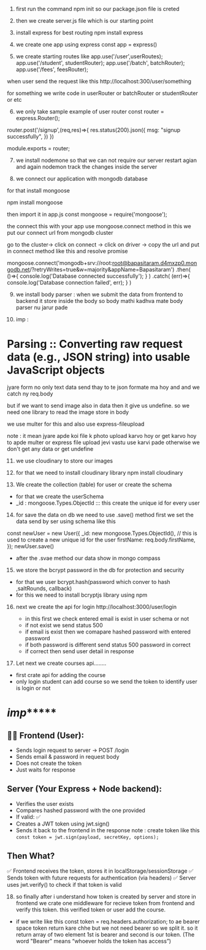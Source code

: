 1. first run the command npm init so our package.json file is creted
2. then we create server.js file which is our starting point
3. install express for best routing
npm install express
4. we create one app using express 
const app = express()

5. we create starting routes like 
app.use('/user',userRoutes);
app.use('/student', studentRouter);
app.use('/batch', batchRouter);
app.use('/fees', feesRouter);

when user send the request like this
http://localhost:300/user/something

for something we write code in userRouter or batchRouter or studentRouter or etc

6. we only take sample example of user router
const router = express.Router();

router.post('/signup',(req,res)=>{
  res.status(200).json({
    msg: "signup successfully",
  })
})

module.exports = router;

7. we install nodemone so that we can not require our server restart agian and again nodemon track the changes inside the server

8. we connect our application with mongodb database

for that install mongoose

npm install mongoose

then import it in app.js
const mongoose = require('mongoose');

the connect this with your app use mongoose.connect method
in this we put our connect url from mongodb cluster

go to the cluster-> click on connect -> click on driver -> copy the url and put in connect method like this and resolve promise

mongoose.connect('mongodb+srv://root:root@bapasitaram.d4mxzp0.mongodb.net/?retryWrites=true&w=majority&appName=Bapasitaram')
.then(
  ()=>{
    console.log('Database connected successfully');
  }
)
.catch(
  (err)=>{
    console.log('Database connection failed', err);
  }
)

9. we install body parser : when we submit the data from frontend to backend it store inside the body so body mathi kadhva mate body parser nu jarur pade

10. imp : 
# Parsing ::	Converting raw request data (e.g., JSON string) into usable JavaScript objects

jyare form no only text data send thay to te json formate ma hoy and and we catch ny req.body

but if we want to send image also in data then it give us undefine.
so we need one library to read the image store in body

we use multer for this and also use express-fileupload

note : it mean jyare apde koi file k photo upload karvo hoy or get karvo hoy to apde multer or express file upload jevi vastu use karvi pade otherwise we don't get any data or get undefine

11. we use cloudinary to store our images
12. for that we need to install cloudinary library
    npm install cloudinary

13. We create the collection (table) for user or create the schema 
- for that we create the userSchema
- _id : mongoose.Types.ObjectId ::: this create the unique id for every user

14. for save the data on db we need to use .save() method 
 first we set the data send by ser using schema like this

 const newUser = new User({
          _id: new mongoose.Types.ObjectId(), // this is used to create a new unique id for the user
          firstName: req.body.firstName,
        });
        newUser.save()

- after the .svae method our data show in mongo compass

15. we store the bcrypt password in the db for protection and security
- for that we user bcrypt.hash(password which conver to hash ,saltRounds, callback)
- for this we need to install bcryptjs library using npm

16. next we create the api for login 
    http://localhost:3000/user/login

    - in this first we check entered email is exist in user schema or not 
    - if not exist we send status 500
    - if email is exist then we comapare hashed password with entered password
    - if both password is different send status 500 password in correct 
    - if correct then send user detail in response

17. Let next we create courses api........

- first crate api for adding the course
- only login student can add course so we send the token to identify user is login or not

# *************imp******************
## 🧑‍💻 Frontend (User):
- Sends login request to server → POST /login
- Sends email & password in request body
- Does not create the token
- Just waits for response

## Server (Your Express + Node backend):
- Verifies the user exists
- Compares hashed password with the one provided
- If valid: ✅
- Creates a JWT token using jwt.sign()
- Sends it back to the frontend in the response
 note : create token like this 
 `const token = jwt.sign(payload, secretKey, options);`

 ## Then What?
✅ Frontend receives the token, stores it in localStorage/sessionStorage
✅ Sends token with future requests for authentication (via headers)
✅ Server uses jwt.verify() to check if that token is valid

18. so finally after i understand how token is created by server and store in frontend we crate one middleware for recieve token from frontend and verify this token.
this verified token or user add the course.

- if we write like this 
  const token  = req.headers.authorization;
  to ae bearer space token return kare chhe but we not need bearer so we split it.
  so it return array of two element 1st is bearer and second is our token.
  (The word "Bearer" means “whoever holds the token has access”)




